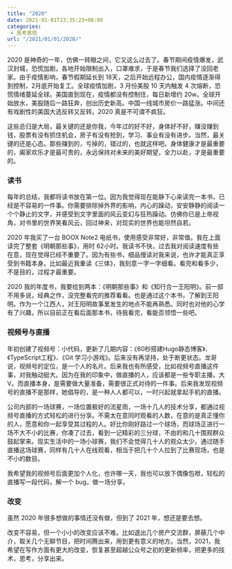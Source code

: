 ```yaml
---
title: "2020"
date: 2021-01-01T23:35:23+08:00
categories:
 - 思考感悟
url: "/2021/01/01/2020/"
---
```


2020 是神奇的一年，仿佛一转眼之间，它又这么过去了。春节期间疫情爆发，武汉封城，恐慌加剧，各地开始限制出入，口罩难求，于是春节我们选择了没回老家。由于疫情影响，春节假期延长到 18天，之后开始远程办公，国内疫情逐渐得到控制，2月底开始复工。全球疫情加剧，3 月份美股 10 天内触发 4 次熔断，恐慌情绪蔓延全球。美国直到现在，疫情都没有控制住，每日新增约 20w。全球开始放水，美股随后一路狂奔，创出历史新高。中国一线城市房价一路猛涨。中间还有戏剧性的美国大选反转又反转。2020 真是不可谓不疯狂。

这些总归是大局，最关键的还是你我，今年过的好不好，身体好不好，赚没赚到钱，股票有没有抓住机会，房子有没有抢到，学习、事业有没有进步。当然，最关键的还是心态。那些赚到的，亏掉的，错过的，也就这样吧。身体健康才是最重要的，阖家欢乐才是最可贵的，永远保持对未来的美好期望，全力以赴，才是最重要的。

### 读书

每年的总结，我都将读书放在第一位。因为我觉得现在能静下心来读完一本书，已经是不容易的一件事。你需要排除掉外界的影响，内心的躁动，安安静静的阅读一个个静止的文字，并感受到文字里面的风云变幻与狂热躁动。仿佛你已是上帝视角，对书里的世界笑看风云，回过神来，对现实的世界也能坦然自若。

2020 年我买了一台 BOOX Note2 电纸书，使用感受非常好，非常值。我在上面读完了整套《明朝那些事》，用时 62小时。我读书不快，过去我对阅读速度有些在意，现在觉得已经不重要了。因为有些书，细品慢读对我来说，也许才能真正享受到书籍本身。比如最近我重读《三体》，我刻意一字一字细看。看完和看多少，不是目的，过程才最重要。

2020 我的年度书，我要给到两本：《明朝那些事》和《知行合一王阳明》。前一部不用多说，经典之作，没完整看完的推荐看看。也是通过这个本书，了解到王阳明。作为一个江西人，对王阳明故事里发生的地点不能再熟悉。同时也对他的心学有了兴趣，所以目前正在看后面那本书，待我看完，看能否领悟一些吧。

### 视频号与直播

年初创建了视频号：小代码，更新了几期内容：《60秒搭建Hugo静态博客》、《TypeScript工程》、《Git 学习小游戏》。后来没有再坚持，处于断更状态。龙哥说，视频号的定位，是一个人的名片。后来我也有所感受，比如视频号直播这件事，对我触动挺大。因为在我的印象中，做直播的人，应该都是一些专职主播，大V。而直播本身，是需要做大量准备，需要很正式对待的一件事。后来我发现视频号的直播不是那样，她倡导的，是一种人人都可以，一时兴起就拿起手机的直播。

公司内部的一场球赛，一场位置极好的流星雨，一场十几人的技术分享，都通过视频号直播的方式轻松的进行分享。不需太在意同时观看的人数，在意的是真正懂你的人，愿意和你一起享受其过程的人。好比你刚好路过一个球场，而球场正进行一场不大不小的比赛，你凑了过去，看到一记精彩的三分球，不由的和几十围观群众鼓起掌来。现实生活中的一场小球赛，我们不会觉得几十人的观众太少。通过随手直播这场球赛，同样有几十人在线观看，相当于把几十个人拉到了比赛现场，也是不小的数目。

我希望我的视频号后面更加个人化，也许哪一天，我也可以放下偶像包袱，轻松的直播写一段代码，解一个 bug，做一场分享。

### 改变

虽然 2020 年很多想做的事情还没有做，但到了 2021 年，想还是要去想。

改变不容易，但一个小小的改变应该不难。比如退出几个房产交流群，屏蔽几个中介，取关几个无聊节目，把时间腾出来，用到更有意义的地方。当然，2021，我希望在写作方面有更大的改变，恢复甚至超越公众号之初的更新频率，把更多的技术，思考，分享出来。

